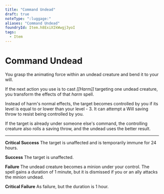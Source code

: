 ```yaml
---
title: "Command Undead"
draft: true
noteType: ":luggage:"
aliases: "Command Undead"
foundryId: Item.h8ExiXIkWwgj3yoI
tags:
  - Item
---
```


# Command Undead

You grasp the animating force within an undead creature and bend it to your will.

If the next action you use is to cast _[[Harm]]_ targeting one undead creature, you transform the effects of that _harm_ spell.

Instead of harm's normal effects, the target becomes controlled by you if its level is equal to or lower than your level - 3. It can attempt a Will saving throw to resist being controlled by you.

If the target is already under someone else's command, the controlling creature also rolls a saving throw, and the undead uses the better result.

* * *

**Critical Success** The target is unaffected and is temporarily immune for 24 hours.

**Success** The target is unaffected.

**Failure** The undead creature becomes a minion under your control. The spell gains a duration of 1 minute, but it is dismissed if you or an ally attacks the minion undead.

**Critical Failure** As failure, but the duration is 1 hour.
